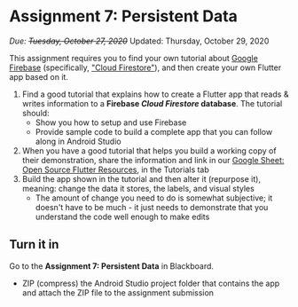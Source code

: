 # Assignment 7: Persistent Data

*Due: <s>Tuesday, October 27, 2020</s>* Updated: Thursday, October 29, 2020

This assignment requires you to find your own tutorial about [Google Firebase](https://firebase.google.com/) (specifically, ["Cloud Firestore"](https://firebase.google.com/docs/firestore)), and then create your own Flutter app based on it.

1. Find a good tutorial that explains how to create a Flutter app that reads & writes information to a **Firebase *Cloud Firestore* database**. The tutorial should:
   - Show you how to setup and use Firebase
   - Provide sample code to build a complete app that you can follow along in Android Studio
2. When you have a good tutorial that helps you build a working copy of their demonstration, share the information and link in our [Google Sheet: Open Source Flutter Resources](https://docs.google.com/spreadsheets/d/1q9B9kctL961wwVnVgzTvkROltFTi1rKL3NvXwDOovys/edit#gid=1404322235), in the Tutorials tab
3. Build the app shown in the tutorial and then alter it (repurpose it), meaning: change the data it stores, the labels, and visual styles
   - The amount of change you need to do is somewhat subjective; it doesn't have to be much - it just needs to demonstrate that you understand the code well enough to make edits

## Turn it in

Go to the **Assignment 7: Persistent Data** in Blackboard.

- ZIP (compress) the Android Studio project folder that contains the app and attach the ZIP file to the assignment submission




